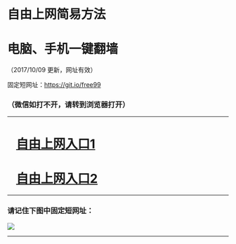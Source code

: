 ﻿# 自由上网简易方法

# 电脑、手机一键翻墙

（2017/10/09 更新，网址有效）

固定短网址：https://git.io/free99

### （微信如打不开，请转到浏览器打开）


***





# &nbsp;&nbsp; <a href="http://ft1592913975.fwq-tz-1001.info/fwqtz01.html?t=100900111009 " target="_blank">自由上网入口1</a>
# &nbsp;&nbsp; <a href="http://ft36552890.fwq-tz-1002.info/fwqtz02.html?t=100900125385 " target="_blank">自由上网入口2</a>
***

### 请记住下图中固定短网址：

<img src="https://s3-us-west-2.amazonaws.com/fwq-1001/yjfq-20170905okok.png" /> 


***

